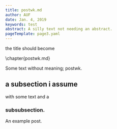 ```yaml
---
title: postwk.md
author: AUF
date: Jan. 4, 2019
keywords: test
abstract: A silly text not needing an abstract.
pageTemplate: page3.yaml
---
```



the title should become 

\chapter{postwk.md}

Some text without meaning;  postwk.

## a subsection i assume 

with some text 
and a 

### subsubsection.



  An example post.  
